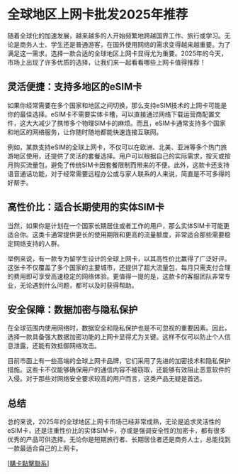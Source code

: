 # 全球地区上网卡批发2025年推荐

随着全球化的加速发展，越来越多的人开始频繁地跨越国界工作、旅行或学习。无论是商务人士、学生还是普通游客，在国外使用网络的需求变得越来越重要。为了满足这一需求，选择一款合适的全球地区上网卡显得尤为重要。2025年的今天，市场上出现了许多优质的选择，让我们来一起看看哪些上网卡值得推荐！

## 灵活便捷：支持多地区的eSIM卡

如果你经常需要在多个国家和地区之间切换，那么支持eSIM技术的上网卡可能是你的最佳选择。eSIM卡不需要实体卡槽，可以直接通过网络下载运营商配置文件，这大大减少了携带多个物理SIM卡的麻烦。而且，eSIM卡通常支持多个国家和地区的网络服务，让你随时随地都能快速连接互联网。

例如，某款支持eSIM的全球上网卡，不仅可以在欧洲、北美、亚洲等多个热门旅游地区使用，还提供了灵活的套餐选择。用户可以根据自己的实际需求，按天或按月购买流量包，避免了传统SIM卡因套餐限制而带来的不便。此外，这款卡还支持语音通话功能，对于经常需要远程办公或与家人联系的人来说，简直是不可多得的好帮手。

## 高性价比：适合长期使用的实体SIM卡

当然，如果你是计划在一个国家长期居住或者工作的用户，那么实体SIM卡可能更适合你。这类卡通常提供更长的使用期限和更高的流量额度，非常适合那些需要稳定网络支持的人群。

举例来说，有一款专为留学生设计的全球上网卡，以其高性价比赢得了广泛好评。这张卡不仅覆盖了多个国家的主要城市，还提供了超大流量包，每月只需支付合理的费用即可享受高速稳定的网络体验。更值得一提的是，这款卡的客服团队非常专业，无论遇到什么问题，都可以及时获得帮助。

## 安全保障：数据加密与隐私保护

在全球范围内使用网络时，数据安全和隐私保护也是不可忽视的重要因素。因此，选择一款具备强大数据加密功能的上网卡显得尤为关键。这样不仅可以防止个人信息泄露，还能有效抵御网络攻击。

目前市面上有一些高端的全球上网卡品牌，它们采用了先进的加密技术和隐私保护措施。这些卡不仅能够确保用户的通信内容不被窃取，还能够有效阻止恶意软件的入侵。对于那些对网络安全要求较高的用户而言，这类产品无疑是首选。

## 总结

总的来说，2025年的全球地区上网卡市场已经非常成熟，无论是追求灵活性的eSIM卡，还是注重性价比的实体SIM卡，亦或是强调安全性的加密卡，都有很多优秀的产品可供选择。无论你是短期旅行者、长期居住者还是商务人士，总能找到一款最适合自己的上网卡。

[[購卡點擊聯系](https://t.me/s/esim1088)]